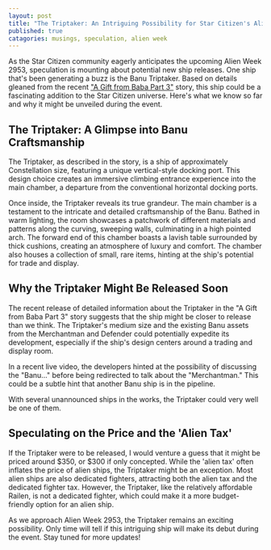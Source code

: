 ```yaml
---
layout: post
title: "The Triptaker: An Intriguing Possibility for Star Citizen's Alien Week 2953"
published: true
catagories: musings, speculation, alien week
---
```


As the Star Citizen community eagerly anticipates the upcoming Alien Week 2953, speculation is mounting about potential new ship releases. One ship that's been generating a buzz is the Banu Triptaker. Based on details gleaned from the recent ["A Gift from Baba Part 3"](https://robertsspaceindustries.com/comm-link/serialized-fiction/18353-A-Gift-For-Baba-Part-3) story, this ship could be a fascinating addition to the Star Citizen universe. Here's what we know so far and why it might be unveiled during the event.

## The Triptaker: A Glimpse into Banu Craftsmanship

The Triptaker, as described in the story, is a ship of approximately Constellation size, featuring a unique vertical-style docking port. This design choice creates an immersive climbing entrance experience into the main chamber, a departure from the conventional horizontal docking ports.

Once inside, the Triptaker reveals its true grandeur. The main chamber is a testament to the intricate and detailed craftsmanship of the Banu. Bathed in warm lighting, the room showcases a patchwork of different materials and patterns along the curving, sweeping walls, culminating in a high pointed arch. The forward end of this chamber boasts a lavish table surrounded by thick cushions, creating an atmosphere of luxury and comfort. The chamber also houses a collection of small, rare items, hinting at the ship's potential for trade and display.

## Why the Triptaker Might Be Released Soon

The recent release of detailed information about the Triptaker in the "A Gift from Baba Part 3" story suggests that the ship might be closer to release than we think. The Triptaker's medium size and the existing Banu assets from the Merchantman and Defender could potentially expedite its development, especially if the ship's design centers around a trading and display room.

In a recent live video, the developers hinted at the possibility of discussing the "Banu..." before being redirected to talk about the "Merchantman." This could be a subtle hint that another Banu ship is in the pipeline.

With several unannounced ships in the works, the Triptaker could very well be one of them.

## Speculating on the Price and the 'Alien Tax'

If the Triptaker were to be released, I would venture a guess that it might be priced around $350, or $300 if only concepted. While the 'alien tax' often inflates the price of alien ships, the Triptaker might be an exception. Most alien ships are also dedicated fighters, attracting both the alien tax and the dedicated fighter tax. However, the Triptaker, like the relatively affordable Railen, is not a dedicated fighter, which could make it a more budget-friendly option for an alien ship.

As we approach Alien Week 2953, the Triptaker remains an exciting possibility. Only time will tell if this intriguing ship will make its debut during the event. Stay tuned for more updates!

